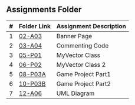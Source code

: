  ##  Assignments Folder

|   #   | Folder Link | Assignment Description |
| :---: | ----------- | ---------------------- |
|   1   |  [02-A03](https://github.com/PabitraBhandari/2143-OOP-Bhandari/tree/main/Assigments/02-A03)          | Banner Page            |
|   2   |  [03-A04](https://github.com/PabitraBhandari/2143-OOP-Bhandari/tree/main/Assigments/03-A04)         | Commenting Code|
|   3   |  [05-P01](https://github.com/PabitraBhandari/2143-OOP-Bhandari/tree/main/Assigments/05-P01)         | MyVector Class  |
| 4     |  [06-P02](https://github.com/PabitraBhandari/2143-OOP-Bhandari/tree/main/Assigments/06-P02)          | MyVector Class 2 |
| 5     |  [08-P03A](https://github.com/PabitraBhandari/2143-OOP-Bhandari/tree/main/Assigments/08-P03A)         | Game Project Part1|
| 6   |   [10-P03B](https://github.com/PabitraBhandari/2143-OOP-Bhandari/tree/main/Assigments/10-P03B)          |  Game Project Part2 |
| 7   | [12-A06](https://github.com/PabitraBhandari/2143-OOP-Bhandari/tree/main/Assigments/A06)                 |  UML Diagram  |
